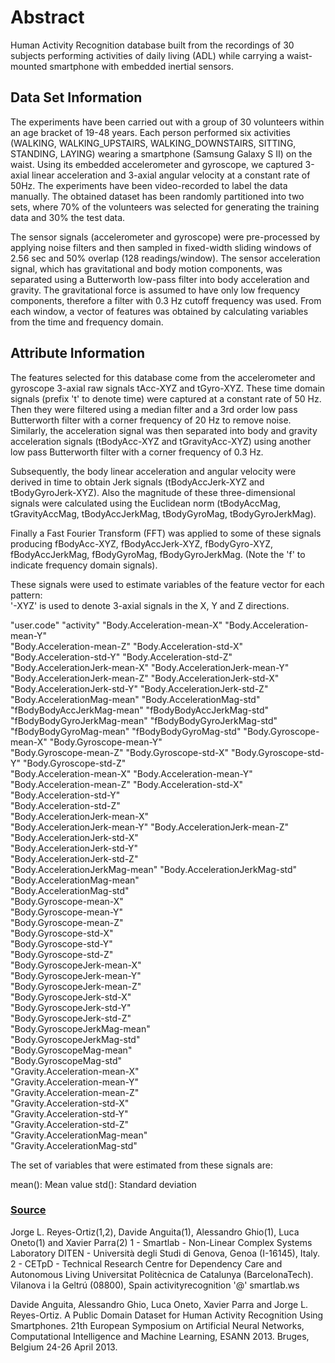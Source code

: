 # Abstract

Human Activity Recognition database built from the recordings of 30 subjects performing activities of daily living (ADL) while carrying a waist-mounted smartphone with embedded inertial sensors.

## Data Set Information

The experiments have been carried out with a group of 30 volunteers within an age bracket of 19-48 years. Each person performed six activities (WALKING, WALKING_UPSTAIRS, WALKING_DOWNSTAIRS, SITTING, STANDING, LAYING) wearing a smartphone (Samsung Galaxy S II) on the waist. Using its embedded accelerometer and gyroscope, we captured 3-axial linear acceleration and 3-axial angular velocity at a constant rate of 50Hz. The experiments have been video-recorded to label the data manually. The obtained dataset has been randomly partitioned into two sets, where 70% of the volunteers was selected for generating the training data and 30% the test data. 

The sensor signals (accelerometer and gyroscope) were pre-processed by applying noise filters and then sampled in fixed-width sliding windows of 2.56 sec and 50% overlap (128 readings/window). The sensor acceleration signal, which has gravitational and body motion components, was separated using a Butterworth low-pass filter into body acceleration and gravity. The gravitational force is assumed to have only low frequency components, therefore a filter with 0.3 Hz cutoff frequency was used. From each window, a vector of features was obtained by calculating variables from the time and frequency domain.

## Attribute Information
The features selected for this database come from the accelerometer and gyroscope 3-axial raw signals tAcc-XYZ and tGyro-XYZ. These time domain signals (prefix 't' to denote time) were captured at a constant rate of 50 Hz. Then they were filtered using a median filter and a 3rd order low pass Butterworth filter with a corner frequency of 20 Hz to remove noise. Similarly, the acceleration signal was then separated into body and gravity acceleration signals (tBodyAcc-XYZ and tGravityAcc-XYZ) using another low pass Butterworth filter with a corner frequency of 0.3 Hz. 

Subsequently, the body linear acceleration and angular velocity were derived in time to obtain Jerk signals (tBodyAccJerk-XYZ and tBodyGyroJerk-XYZ). Also the magnitude of these three-dimensional signals were calculated using the Euclidean norm (tBodyAccMag, tGravityAccMag, tBodyAccJerkMag, tBodyGyroMag, tBodyGyroJerkMag). 

Finally a Fast Fourier Transform (FFT) was applied to some of these signals producing fBodyAcc-XYZ, fBodyAccJerk-XYZ, fBodyGyro-XYZ, fBodyAccJerkMag, fBodyGyroMag, fBodyGyroJerkMag. (Note the 'f' to indicate frequency domain signals). 

These signals were used to estimate variables of the feature vector for each pattern:  
'-XYZ' is used to denote 3-axial signals in the X, Y and Z directions.

"user.code"
"activity"
"Body.Acceleration-mean-X"
"Body.Acceleration-mean-Y"     
"Body.Acceleration-mean-Z"
"Body.Acceleration-std-X"
"Body.Acceleration-std-Y"
"Body.Acceleration-std-Z"
"Body.AccelerationJerk-mean-X"
"Body.AccelerationJerk-mean-Y"
"Body.AccelerationJerk-mean-Z"
"Body.AccelerationJerk-std-X"
"Body.AccelerationJerk-std-Y"
"Body.AccelerationJerk-std-Z"
"Body.AccelerationMag-mean"
"Body.AccelerationMag-std"
"fBodyBodyAccJerkMag-mean"
"fBodyBodyAccJerkMag-std"
"fBodyBodyGyroJerkMag-mean"
"fBodyBodyGyroJerkMag-std"
"fBodyBodyGyroMag-mean"
"fBodyBodyGyroMag-std"
"Body.Gyroscope-mean-X"
"Body.Gyroscope-mean-Y"        
"Body.Gyroscope-mean-Z"
"Body.Gyroscope-std-X"
"Body.Gyroscope-std-Y"
"Body.Gyroscope-std-Z"         
"Body.Acceleration-mean-X"
"Body.Acceleration-mean-Y"
"Body.Acceleration-mean-Z"
"Body.Acceleration-std-X"
"Body.Acceleration-std-Y"       
"Body.Acceleration-std-Z"       
"Body.AccelerationJerk-mean-X"  
"Body.AccelerationJerk-mean-Y" 
"Body.AccelerationJerk-mean-Z"  
"Body.AccelerationJerk-std-X"   
"Body.AccelerationJerk-std-Y"   
"Body.AccelerationJerk-std-Z"  
"Body.AccelerationJerkMag-mean" 
"Body.AccelerationJerkMag-std"  
"Body.AccelerationMag-mean"     
"Body.AccelerationMag-std"     
"Body.Gyroscope-mean-X"         
"Body.Gyroscope-mean-Y"         
"Body.Gyroscope-mean-Z"         
"Body.Gyroscope-std-X"         
"Body.Gyroscope-std-Y"          
"Body.Gyroscope-std-Z"          
"Body.GyroscopeJerk-mean-X"     
"Body.GyroscopeJerk-mean-Y"    
"Body.GyroscopeJerk-mean-Z"     
"Body.GyroscopeJerk-std-X"      
"Body.GyroscopeJerk-std-Y"      
"Body.GyroscopeJerk-std-Z"     
"Body.GyroscopeJerkMag-mean"    
"Body.GyroscopeJerkMag-std"     
"Body.GyroscopeMag-mean"        
"Body.GyroscopeMag-std"        
"Gravity.Acceleration-mean-X"   
"Gravity.Acceleration-mean-Y"   
"Gravity.Acceleration-mean-Z"   
"Gravity.Acceleration-std-X"   
"Gravity.Acceleration-std-Y"    
"Gravity.Acceleration-std-Z"    
"Gravity.AccelerationMag-mean"  
"Gravity.AccelerationMag-std"

The set of variables that were estimated from these signals are: 

mean(): Mean value
std(): Standard deviation

### [Source](http://archive.ics.uci.edu/ml/datasets/Human+Activity+Recognition+Using+Smartphones) 

Jorge L. Reyes-Ortiz(1,2), Davide Anguita(1), Alessandro Ghio(1), Luca Oneto(1) and Xavier Parra(2)
1 - Smartlab - Non-Linear Complex Systems Laboratory
DITEN - Università degli Studi di Genova, Genoa (I-16145), Italy. 
2 - CETpD - Technical Research Centre for Dependency Care and Autonomous Living
Universitat Politècnica de Catalunya (BarcelonaTech). Vilanova i la Geltrú (08800), Spain
activityrecognition '@' smartlab.ws

Davide Anguita, Alessandro Ghio, Luca Oneto, Xavier Parra and Jorge L. Reyes-Ortiz. A Public Domain Dataset for Human Activity Recognition Using Smartphones. 21th European Symposium on Artificial Neural Networks, Computational Intelligence and Machine Learning, ESANN 2013. Bruges, Belgium 24-26 April 2013.
